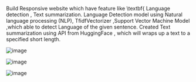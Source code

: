 

Build  Responsive  website which have feature like \textbf{ Language detection , Text summarization. 
 Language Detection model using  Natural language processing (NLP), TfidfVectorizer ,Support Vector Machine Model ,which able to detect Language of the given sentence. 
 Created Text summarization using API from HuggingFace , which will wraps up a text to a specified short length.   
          
![image](https://github.com/tanvideshmukh29/Simplify/assets/70129990/10dd1123-a056-401b-8c67-aa76dac76798)



![image](https://github.com/tanvideshmukh29/Simplify/assets/70129990/8cc4d9b5-5d9d-49df-9719-3e502c305544)


![image](https://github.com/tanvideshmukh29/Simplify/assets/70129990/4ac7447a-794b-4324-9cff-0a78e7d95a68)
